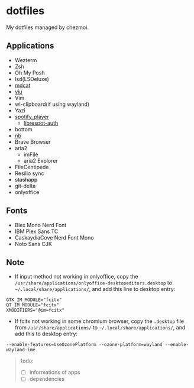 # dotfiles

My dotfiles managed by chezmoi.

## Applications

- Wezterm
- Zsh
- Oh My Posh
- lsd(LSDeluxe)
- [mdcat](https://github.com/swsnr/mdcat)
- [viu](https://github.com/atanunq/viu)
- Vim
- wl-clipboard(if using wayland)
- Yazi
- [spotify_player](https://github.com/aome510/spotify-player)
    * [librespot-auth](https://github.com/dspearson/librespot-auth)
- bottom
- [nb](https://xwmx.github.io/nb/)
- Brave Browser
- aria2
    * imFile
    * aria2 Explorer
- FileCentipede
- Resilio sync
- ~~stashapp~~
- git-delta
- onlyoffice

## Fonts
- Blex Mono Nerd Font
- IBM Plex Sans TC
- CaskaydiaCove Nerd Font Mono
- Noto Sans CJK

## Note
- If input method not working in onlyoffice, copy the `/usr/share/applications/onlyoffice-desktopeditors.desktop` to `~/.local/share/applications/`, and add this line to desktop entry:<br> 
```
GTK_IM_MODULE="fcitx"
QT_IM_MODULE="fcitx"
XMODIFIERS="@im=fcitx"
```
- If fcitx not working in some chromium browser, copy the `.desktop` file from `/usr/share/applications/` to `~/.local/share/applications/`, and add this to desktop entry:<br>
```
--enable-features=UseOzonePlatform --ozone-platform=wayland --enable-wayland-ime
```

> todo:<br>
> - [ ] informations of apps
> - [ ] dependencies
